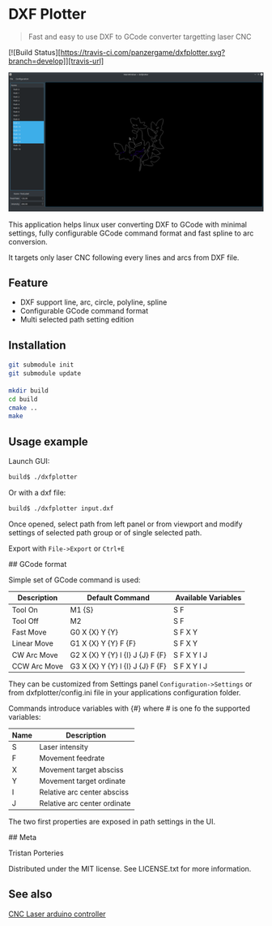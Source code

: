 # DXF Plotter

> Fast and easy to use DXF to GCode converter targetting laser CNC


[![Build Status][https://travis-ci.com/panzergame/dxfplotter.svg?branch=develop]][travis-url]

![](doc/screen.png)

This application helps linux user converting DXF to GCode with minimal settings, fully configurable GCode command format and fast spline to arc conversion. 

It targets only laser CNC following every lines and arcs from DXF file.


## Feature

* DXF support line, arc, circle, polyline, spline
* Configurable GCode command format
* Multi selected path setting edition

## Installation

```sh
git submodule init
git submodule update

mkdir build
cd build
cmake ..
make
```

## Usage example

Launch GUI:

```sh
build$ ./dxfplotter
```

Or with a dxf file:

```sh
build$ ./dxfplotter input.dxf
```

Once opened, select path from left panel or from viewport and modify settings of selected path group or of single selected path. 

Export with `File->Export` or `Ctrl+E`

## GCode format

Simple set of GCode command is used:


| Description | Default Command | Available Variables |
| - | - | - |
| Tool On | M1 \{S} | S F |
| Tool Off | M2 | S F|
| Fast Move | G0 X \{X} Y \{Y} | S F X Y |
| Linear Move | G1 X \{X} Y \{Y} F \{F} | S F X Y |
| CW Arc Move | G2 X \{X} Y \{Y} I \{I} J \{J} F \{F} | S F X Y I J |
| CCW Arc Move | G3 X \{X} Y \{Y} I \{I} J \{J} F \{F} | S F X Y I J |

They can be customized from Settings panel `Configuration->Settings` or from dxfplotter/config.ini file in your applications configuration folder.

Commands introduce variables with {#} where # is one fo the supported variables: 

| Name | Description |
| - | - |
| S | Laser intensity |
| F | Movement feedrate |
| X | Movement target absciss |
| Y | Movement target ordinate|
| I | Relative arc center absciss |
| J | Relative arc center ordinate |

The two first properties are exposed in path settings in the UI.

## Meta

Tristan Porteries

Distributed under the MIT license. See LICENSE.txt for more information.

## See also

[CNC Laser arduino controller](https://github.com/panzergame/cnclaser)
